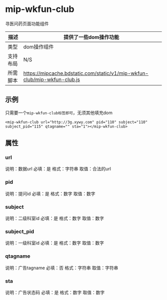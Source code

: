 # mip-wkfun-club

寻医问药页面功能组件

描述|提供了一些dom操作功能
----|----
类型|dom操作组件
支持布局| N/S
所需脚本|https://mipcache.bdstatic.com/static/v1/mip-wkfun-club/mip-wkfun-club.js

## 示例

只需要一个`mip-wkfun-club标签即可`，无须其他填充dom

```
<mip-wkfun-club url="http://3g.xywy.com" pid="110" subject="110" subject_pid="115" qtagname="" sta="1"></mip-wkfun-club>
```

## 属性

### url

说明：数据url
必填：是
格式：字符串
取值：合法的url

### pid

说明：提问id
必填：是
格式：数字
取值：数字

### subject

说明：二级科室id
必填：是
格式：数字
取值：数字

### subject_pid

说明：一级科室id
必填：是
格式：数字
取值：数字

### qtagname

说明：广告tagname
必填：否
格式：字符串
取值：字符串

### sta

说明：广告状态码
必填：是
格式：数字
取值：数字